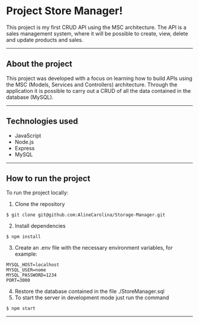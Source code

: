 # Project Store Manager!

This project is my first CRUD API using the MSC architecture. The API is a sales management system, where it will be possible to create, view, delete and update products and sales.

---

## About the project

This project was developed with a focus on learning how to build APIs using the MSC (Models, Services and Controllers) architecture. Through the application it is possible to carry out a CRUD of all the data contained in the database (MySQL).

---

## Technologies used

* JavaScript
* Node.js
* Express
* MySQL

---

## How to run the project

To run the project locally:
1. Clone the repository
```
$ git clone git@github.com:AlineCarolina/Storage-Manager.git
```
2. Install dependencies
```
$ npm install
```
3. Create an .env file with the necessary environment variables, for example:
```
MYSQL_HOST=localhost
MYSQL_USER=nome
MYSQL_PASSWORD=1234
PORT=3000
```
4. Restore the database contained in the file ./StoreManager.sql
5. To start the server in development mode just run the command
```
$ npm start
```

---
